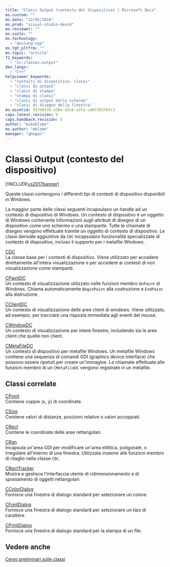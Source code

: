 ```yaml
---
title: "Classi Output (contesto del dispositivo) | Microsoft Docs"
ms.custom: ""
ms.date: "12/05/2016"
ms.prod: "visual-studio-dev14"
ms.reviewer: ""
ms.suite: ""
ms.technology: 
  - "devlang-cpp"
ms.tgt_pltfrm: ""
ms.topic: "article"
f1_keywords: 
  - "vc.classes.output"
dev_langs: 
  - "C++"
helpviewer_keywords: 
  - "contesti di dispositivo, classi"
  - "classi di output"
  - "classi di stampa"
  - "stampa di classi"
  - "classi di output dello schermo"
  - "classi di disegno della finestra"
ms.assetid: 35fd6435-a38e-42c6-a3fa-cd6f39370fc3
caps.latest.revision: 9
caps.handback.revision: 5
author: "mikeblome"
ms.author: "mblome"
manager: "ghogen"
---
```

# Classi Output (contesto del dispositivo)
[!INCLUDE[vs2017banner](../assembler/inline/includes/vs2017banner.md)]

Queste classi contengono i differenti tipi di contesti di dispositivo disponibili in Windows.  
  
 La maggior parte delle classi seguenti incapsulano un handle ad un contesto di dispositivo di Windows.  Un contesto di dispositivo è un oggetto di Windows contenente informazioni sugli attributi di disegno di un dispositivo come uno schermo o una stampante.  Tutte le chiamate di disegno vengono effettuate tramite un oggetto di contesto di dispositivo.  Le classi derivate aggiuntive da `CDC` incapsulano funzionalità specializzate di contesto di dispositivo, incluso il supporto per i metafile Windows.  
  
 [CDC](../mfc/reference/cdc-class.md)  
 La classe base per i contesti di dispositivo.  Viene utilizzato per accedere direttamente all'intera visualizzazione e per accedere ai contesti di non visualizzazione come stampanti.  
  
 [CPaintDC](../mfc/reference/cpaintdc-class.md)  
 Un contesto di visualizzazione utilizzato nelle funzioni membro `OnPaint` di Windows.  Chiama automaticamente `BeginPaint` alla costruzione e `EndPaint` alla distruzione.  
  
 [CClientDC](../mfc/reference/cclientdc-class.md)  
 Un contesto di visualizzazione delle aree client di windows.  Viene utilizzato, ad esempio, per tracciare una risposta immediata agli eventi del mouse.  
  
 [CWindowDC](../mfc/reference/cwindowdc-class.md)  
 Un contesto di visualizzazione per intere finestre, includendo sia le aree client che quelle non client.  
  
 [CMetaFileDC](../mfc/reference/cmetafiledc-class.md)  
 Un contesto di dispositivo per metafile Windows.  Un metafile Windows contiene una sequenza di comandi GDI \(graphics device interface\) che possono essere ripetuti per creare un'immagine.  Le chiamate effettuate alle funzioni membro di un `CMetaFileDC` vengono registrate in un metafile.  
  
## Classi correlate  
 [CPoint](../atl-mfc-shared/reference/cpoint-class.md)  
 Contiene coppie \(x, y\) di coordinate.  
  
 [CSize](../atl-mfc-shared/reference/csize-class.md)  
 Contiene valori di distanze, posizioni relative o valori accoppiati.  
  
 [CRect](../atl-mfc-shared/reference/crect-class.md)  
 Contiene le coordinate delle aree rettangolari.  
  
 [CRgn](../mfc/reference/crgn-class.md)  
 Incapsula un'area GDI per modificare un'area ellittica, poligonale, o irregolare all'interno di una finestra.  Utilizzata insieme alle funzioni membro di ritaglio nella classe `CDC`.  
  
 [CRectTracker](../mfc/reference/crecttracker-class.md)  
 Mostra e gestisce l'interfaccia utente di ridimensionamento e di spostamento di oggetti rettangolari.  
  
 [CColorDialog](../mfc/reference/ccolordialog-class.md)  
 Fornisce una finestra di dialogo standard per selezionare un colore.  
  
 [CFontDialog](../mfc/reference/cfontdialog-class.md)  
 Fornisce una finestra di dialogo standard per selezionare un tipo di carattere.  
  
 [CPrintDialog](../mfc/reference/cprintdialog-class.md)  
 Fornisce una finestra di dialogo standard per la stampa di un file.  
  
## Vedere anche  
 [Cenni preliminari sulle classi](../mfc/class-library-overview.md)